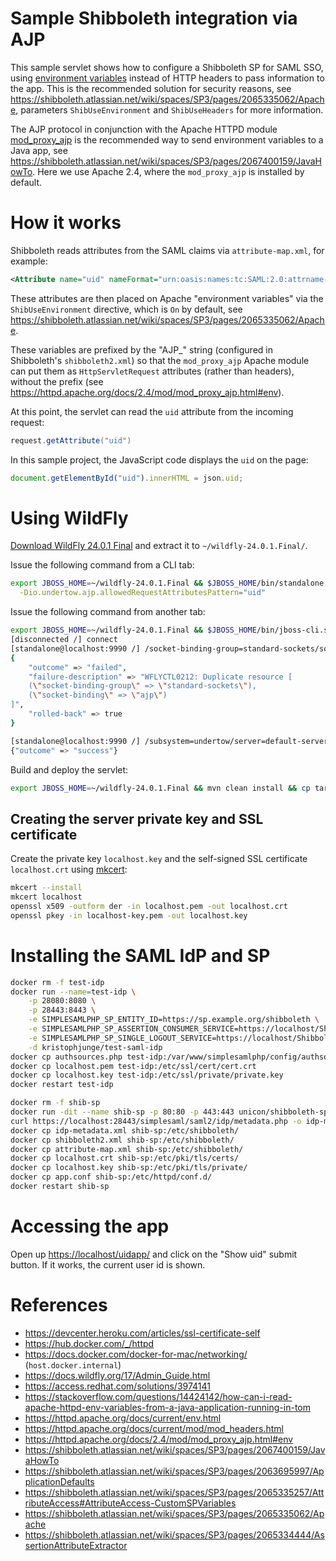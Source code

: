 Sample Shibboleth integration via AJP
===

This sample servlet shows how to configure a Shibboleth SP for SAML SSO, using
[environment variables](https://shibboleth.atlassian.net/wiki/spaces/SP3/pages/2065335257/AttributeAccess#AttributeAccess-ServerVariables) instead of HTTP headers to pass information to the app. This is the recommended solution
for security reasons, see <https://shibboleth.atlassian.net/wiki/spaces/SP3/pages/2065335062/Apache>,
parameters `ShibUseEnvironment` and `ShibUseHeaders` for more information.

The AJP protocol in conjunction with the Apache HTTPD module [mod_proxy_ajp](https://httpd.apache.org/docs/2.4/mod/mod_proxy_ajp.html)
is the recommended way to send environment variables to a Java app, see
<https://shibboleth.atlassian.net/wiki/spaces/SP3/pages/2067400159/JavaHowTo>. Here we use Apache 2.4, where the `mod_proxy_ajp` is installed by default.

How it works
===

Shibboleth reads attributes from the SAML claims via `attribute-map.xml`, for example:

```xml
<Attribute name="uid" nameFormat="urn:oasis:names:tc:SAML:2.0:attrname-format:basic" id="uid" />
```

These attributes are then placed on Apache "environment variables" via the `ShibUseEnvironment`
directive, which is `On` by default, see
<https://shibboleth.atlassian.net/wiki/spaces/SP3/pages/2065335062/Apache>.

These variables are prefixed by the "AJP_" string (configured in Shibboleth's `shibboleth2.xml`) so that
the `mod_proxy_ajp` Apache module can put them as `HttpServletRequest` attributes (rather than headers),
without the prefix (see <https://httpd.apache.org/docs/2.4/mod/mod_proxy_ajp.html#env>).

At this point, the servlet can read the `uid` attribute from the incoming request:

```java
request.getAttribute("uid")
```

In this sample project, the JavaScript code displays the `uid` on the page:

```javascript
document.getElementById("uid").innerHTML = json.uid;
```

Using WildFly
===

[Download WildFly 24.0.1 Final](https://download.jboss.org/wildfly/24.0.1.Final/wildfly-24.0.1.Final.zip)
and extract it to `~/wildfly-24.0.1.Final/`.

Issue the following command from a CLI tab:

```bash
export JBOSS_HOME=~/wildfly-24.0.1.Final && $JBOSS_HOME/bin/standalone.sh \
  -Dio.undertow.ajp.allowedRequestAttributesPattern="uid"
```

Issue the following command from another tab:

```bash
export JBOSS_HOME=~/wildfly-24.0.1.Final && $JBOSS_HOME/bin/jboss-cli.sh
[disconnected /] connect
[standalone@localhost:9990 /] /socket-binding-group=standard-sockets/socket-binding=ajp:add(port=8009)
{
    "outcome" => "failed",
    "failure-description" => "WFLYCTL0212: Duplicate resource [
    (\"socket-binding-group\" => \"standard-sockets\"),
    (\"socket-binding\" => \"ajp\")
]",
    "rolled-back" => true
}

[standalone@localhost:9990 /] /subsystem=undertow/server=default-server/ajp-listener=myListener:add(socket-binding=ajp, scheme=http, enabled=true)
{"outcome" => "success"}
```

Build and deploy the servlet:

```bash
export JBOSS_HOME=~/wildfly-24.0.1.Final && mvn clean install && cp target/*.war $JBOSS_HOME/standalone/deployments
```

## Creating the server private key and SSL certificate

Create the private key `localhost.key` and the self-signed SSL certificate `localhost.crt` using
[mkcert](https://github.com/FiloSottile/mkcert):

```bash
mkcert --install
mkcert localhost
openssl x509 -outform der -in localhost.pem -out localhost.crt
openssl pkey -in localhost-key.pem -out localhost.key
```

# Installing the SAML IdP and SP

```bash
docker rm -f test-idp
docker run --name=test-idp \
    -p 28080:8080 \
    -p 28443:8443 \
    -e SIMPLESAMLPHP_SP_ENTITY_ID=https://sp.example.org/shibboleth \
    -e SIMPLESAMLPHP_SP_ASSERTION_CONSUMER_SERVICE=https://localhost/Shibboleth.sso/SAML2/POST \
    -e SIMPLESAMLPHP_SP_SINGLE_LOGOUT_SERVICE=https://localhost/Shibboleth.sso/Logout \
    -d kristophjunge/test-saml-idp
docker cp authsources.php test-idp:/var/www/simplesamlphp/config/authsources.php
docker cp localhost.pem test-idp:/etc/ssl/cert/cert.crt
docker cp localhost.key test-idp:/etc/ssl/private/private.key
docker restart test-idp

docker rm -f shib-sp
docker run -dit --name shib-sp -p 80:80 -p 443:443 unicon/shibboleth-sp:3.0.4
curl https://localhost:28443/simplesaml/saml2/idp/metadata.php -o idp-metadata.xml -k
docker cp idp-metadata.xml shib-sp:/etc/shibboleth/
docker cp shibboleth2.xml shib-sp:/etc/shibboleth/
docker cp attribute-map.xml shib-sp:/etc/shibboleth/
docker cp localhost.crt shib-sp:/etc/pki/tls/certs/
docker cp localhost.key shib-sp:/etc/pki/tls/private/
docker cp app.conf shib-sp:/etc/httpd/conf.d/
docker restart shib-sp
```

Accessing the app
===

Open up <https://localhost/uidapp/> and click on the "Show uid" submit button.
If it works, the current user id is shown.

References
===

* <https://devcenter.heroku.com/articles/ssl-certificate-self>
* <https://hub.docker.com/_/httpd>
* <https://docs.docker.com/docker-for-mac/networking/> (`host.docker.internal`)
* <https://docs.wildfly.org/17/Admin_Guide.html>
* <https://access.redhat.com/solutions/3974141>
* <https://stackoverflow.com/questions/14424142/how-can-i-read-apache-httpd-env-variables-from-a-java-application-running-in-tom>
* <https://httpd.apache.org/docs/current/env.html>
* <https://httpd.apache.org/docs/current/mod/mod_headers.html>
* <https://httpd.apache.org/docs/2.4/mod/mod_proxy_ajp.html#env>
* <https://shibboleth.atlassian.net/wiki/spaces/SP3/pages/2067400159/JavaHowTo>
* <https://shibboleth.atlassian.net/wiki/spaces/SP3/pages/2063695997/ApplicationDefaults>
* <https://shibboleth.atlassian.net/wiki/spaces/SP3/pages/2065335257/AttributeAccess#AttributeAccess-CustomSPVariables>
* <https://shibboleth.atlassian.net/wiki/spaces/SP3/pages/2065335062/Apache>
* <https://shibboleth.atlassian.net/wiki/spaces/SP3/pages/2065334444/AssertionAttributeExtractor>